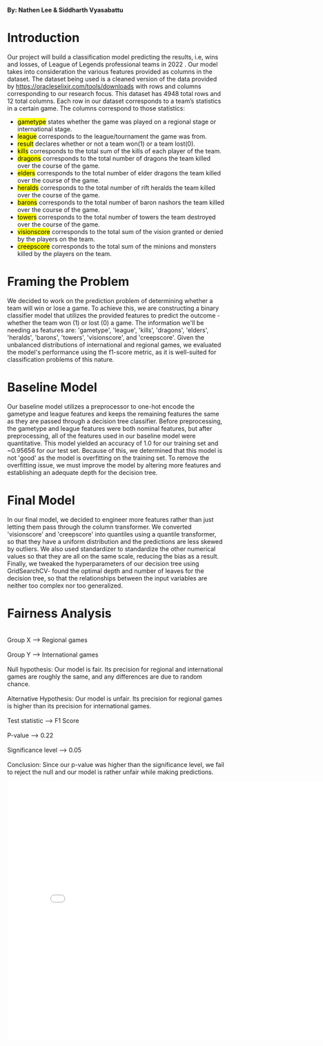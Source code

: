 **By: Nathen Lee & Siddharth Vyasabattu**
# Introduction
Our project will build a classification model predicting the results, i.e, wins and losses, of  League of Legends professional teams in 2022 . Our model takes into consideration the various features provided as columns in the dataset. The dataset being used is a cleaned version of the data provided by https://oracleselixir.com/tools/downloads with rows and columns corresponding to our research focus. This dataset has 4948 total rows and 12 total columns. Each row in our dataset corresponds to a team’s statistics in a certain game.
The columns correspond to those statistics:
- <mark>gametype</mark> states whether the game was played on a regional stage or international stage. 
- <mark>league</mark> corresponds to the league/tournament the game was from.
- <mark>result</mark> declares whether or not a team won(1) or a team lost(0).
- <mark>kills</mark> corresponds to the total sum of the kills of each player of the team. 
- <mark>dragons</mark> corresponds to the total number of dragons the team killed over the course of the game.
- <mark>elders</mark> corresponds to the total number of elder dragons the team killed over the course of the game.
- <mark>heralds</mark> corresponds to the total number of rift heralds the team killed over the course of the game.
- <mark>barons</mark> corresponds to the total number of baron nashors the team killed over the course of the game.
- <mark>towers</mark> corresponds to the total number of towers the team destroyed over the course of the game.
- <mark>visionscore</mark> corresponds to the total sum of the vision granted or denied by the players on the team. 
- <mark>creepscore</mark> corresponds to the total sum of the minions and monsters killed by the players on the team.

# Framing the Problem 
We decided to work on the prediction problem of determining whether a team will win or lose a game. To achieve this, we are constructing a binary classifier model that utilizes the provided features to predict the outcome - whether the team won (1) or lost (0) a game. The information we'll be needing as features are: 'gametype', 'league', 'kills', 'dragons', 'elders', 'heralds', 'barons', 'towers', 'visionscore', and 'creepscore'. Given the unbalanced distributions of international and regional games, we evaluated the model's performance using the f1-score metric, as it is well-suited for classification problems of this nature.

# Baseline Model
Our baseline model utilizes a preprocessor to one-hot encode the gametype and league features and keeps the remaining features the same as they are passed through a decision tree classifier. Before preprocessing, the gametype and league features were both nominal features, but after preprocessing, all of the features used in our baseline model were quantitative. This model yielded an accuracy of 1.0 for our training set and ~0.95656 for our test set. Because of this, we determined that this model is not 'good' as the model is overfitting on the training set. To remove the overfitting issue, we must improve the model by altering more features and establishing an adequate depth for the decision tree.


# Final Model
In our final model, we decided to engineer more features rather than just letting them pass through the column transformer. We converted 'visionscore' and 'creepscore' into quantiles using a quantile transformer, so that they have a uniform distribution and the predictions are less skewed by outliers. We also used standardizer to standardize the other numerical values so that they are all on the same scale, reducing the bias as a result. Finally, we tweaked the hyperparameters of our decision tree using GridSearchCV- found the optimal depth and number of leaves for the decision tree, so that the relationships between the input variables are neither too complex nor too generalized. 

# Fairness Analysis
<br>Group X --> Regional games</br>
<br>Group Y --> International games</br>
<br>Null hypothesis: Our model is fair. Its precision for regional and international games are roughly the same, and any differences are due to random chance.</br>
<br>Alternative Hypothesis: Our model is unfair. Its precision for regional games is higher than its precision for international games.</br>
<br>Test statistic --> F1 Score</br>
<br>P-value --> 0.22</br>
<br>Significance level --> 0.05</br>
<br>Conclusion: Since our p-value was higher than the significance level, we fail to reject the null and our model is rather unfair while making predictions.</br>
<iframe src="assets/f1-score.html" width=800 height=600 frameBorder=0></iframe>
